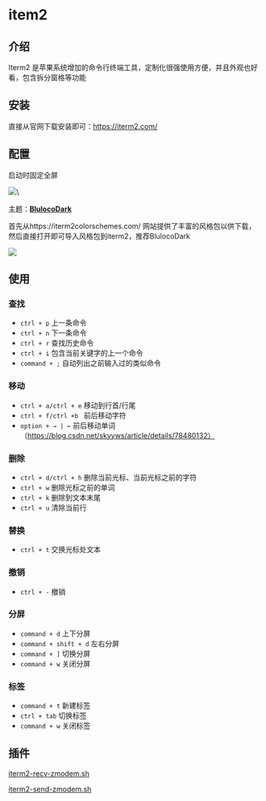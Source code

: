 # item2

## 介绍

Iterm2 是苹果系统增加的命令行终端工具，定制化很强使用方便，并且外观也好看，包含拆分窗格等功能

## 安装

直接从官网下载安装即可：https://iterm2.com/

## 配置

启动时固定全屏

![](https://fastly.jsdelivr.net/gh/caijinlin/imgcdn/image-20230603181532485.png)\

主题：[**BlulocoDark**](https://raw.githubusercontent.com/mbadolato/iTerm2-Color-Schemes/master/schemes/BlulocoDark.itermcolors)

首先从https://iterm2colorschemes.com/ 网站提供了丰富的风格包以供下载，然后直接打开即可导入风格包到iterm2，推荐BlulocoDark

![](https://fastly.jsdelivr.net/gh/caijinlin/imgcdn/image-20230618231722404.png)

## 使用

### 查找

* `ctrl + p` 上一条命令
* `ctrl + n` 下一条命令
* `ctrl + r` 查找历史命令
* `ctrl + i` 包含当前关键字的上一个命令
* `command + ;` 自动列出之前输入过的类似命令

### 移动

* `ctrl + a/ctrl + e` 移动到行首/行尾
* `ctrl + f/ctrl +b ` 前后移动字符
* `option + → | ←` 前后移动单词（https://blog.csdn.net/skyyws/article/details/78480132）

### 删除

* `ctrl + d/ctrl + h` 删除当前光标、当前光标之前的字符
* `ctrl + w` 删除光标之前的单词
* `ctrl + k` 删除到文本末尾
* `ctrl + u` 清除当前行

### 替换

* `ctrl + t` 交换光标处文本

### 撤销

* `ctrl + -` 撤销

### 分屏

* `command + d` 上下分屏
* `command + shift + d` 左右分屏
* `command + ]` 切换分屏 
* `command + w` 关闭分屏


### 标签

* `command + t` 新建标签
* `ctrl + tab` 切换标签
* `command + w` 关闭标签

## 插件

[iterm2-recv-zmodem.sh](https://github.com/caijinlin/dotfiles/blob/master/item2/iterm2-recv-zmodem.sh)

[iterm2-send-zmodem.sh](https://github.com/caijinlin/dotfiles/blob/master/item2/iterm2-send-zmodem.sh)

